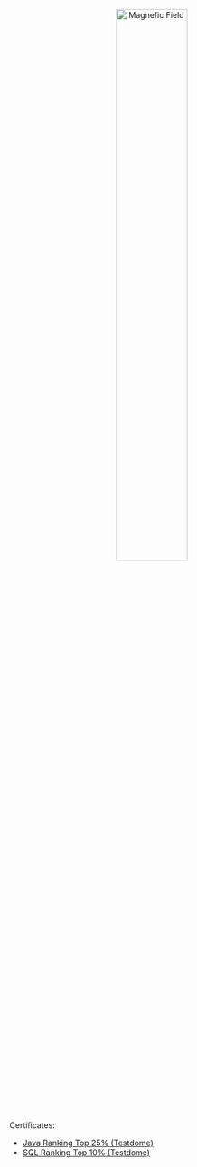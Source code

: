 
<p align="center">
  <img src="./tesla.jpg" alt="Magnefic Field" width="50%" height="auto"/>
</p>

<p>
  Certificates:
  <ul>
    <li><a href="https://www.testdome.com/certificates/b8ab1e3927004a06b73f4723efdfc727">Java Ranking Top 25% (Testdome)</a></li>
    <li><a href="https://www.testdome.com/certificates/1fb17d3bb6774294af614aa2c88ae573">SQL Ranking Top 10% (Testdome)</a></li>
  </ul>
</p>

<!-- 
<hr />
<div>
  <img src="https://phoneky.co.uk/thumbs/screensavers/down/animals/firelion_z6Vm13lc.gif" alt="Red Lion" width="100%" height="auto" style="margin: auto" />
  </div>
 -->
